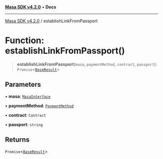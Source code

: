 [**Masa SDK v4.2.0**](../README.md) • **Docs**

***

[Masa SDK v4.2.0](../globals.md) / establishLinkFromPassport

# Function: establishLinkFromPassport()

> **establishLinkFromPassport**(`masa`, `paymentMethod`, `contract`, `passport`): `Promise`\<[`BaseResult`](../interfaces/BaseResult.md)\>

## Parameters

• **masa**: [`MasaInterface`](../interfaces/MasaInterface.md)

• **paymentMethod**: [`PaymentMethod`](../type-aliases/PaymentMethod.md)

• **contract**: `Contract`

• **passport**: `string`

## Returns

`Promise`\<[`BaseResult`](../interfaces/BaseResult.md)\>
